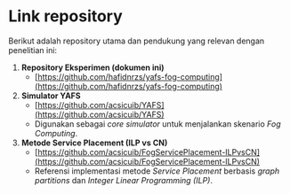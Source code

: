 # Link repository

Berikut adalah repository utama dan pendukung yang relevan dengan penelitian ini:
1. **Repository Eksperimen (dokumen ini)**
	- [https://github.com/hafidnrzs/yafs-fog-computing](https://github.com/hafidnrzs/yafs-fog-computing)
2. **Simulator YAFS**
	- [https://github.com/acsicuib/YAFS](https://github.com/acsicuib/YAFS)  
	- Digunakan sebagai *core simulator* untuk menjalankan skenario *Fog Computing*.
3. **Metode Service Placement (ILP vs CN)**
	- [https://github.com/acsicuib/FogServicePlacement-ILPvsCN](https://github.com/acsicuib/FogServicePlacement-ILPvsCN)  
	- Referensi implementasi metode *Service Placement* berbasis *graph partitions* dan *Integer Linear Programming (ILP)*.
